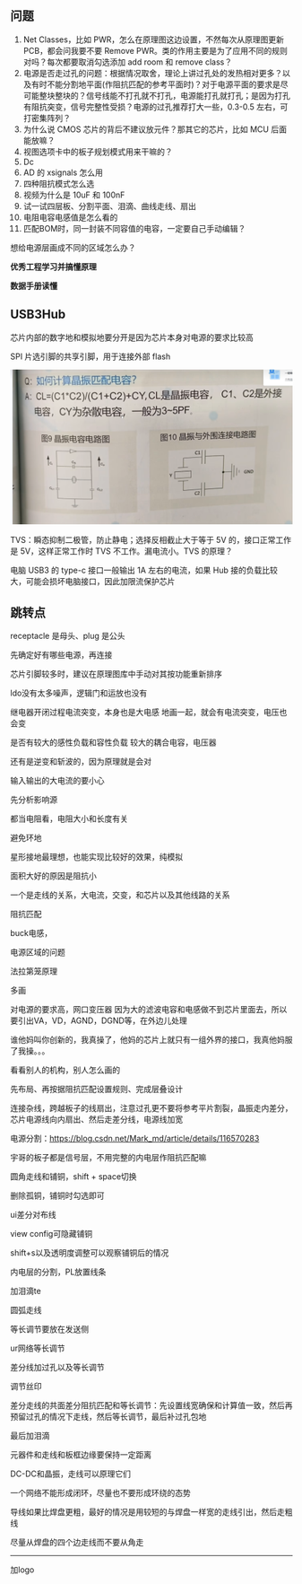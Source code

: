 ## 问题

1. Net Classes，比如 PWR，怎么在原理图这边设置，不然每次从原理图更新 PCB，都会问我要不要 Remove PWR。类的作用主要是为了应用不同的规则对吗？每次都要取消勾选添加 add room 和 remove class？
2. 电源是否走过孔的问题：根据情况取舍，理论上讲过孔处的发热相对更多？以及有时不能分割地平面(作阻抗匹配的参考平面时)？对于电源平面的要求是尽可能整块整块的？信号线能不打孔就不打孔，电源能打孔就打孔；是因为打孔有阻抗突变，信号完整性受损？电源的过孔推荐打大一些，0.3-0.5 左右，可打密集阵列？
3. 为什么说 CMOS 芯片的背后不建议放元件？那其它的芯片，比如 MCU 后面能放嘛？
4. 视图选项卡中的板子规划模式用来干嘛的？
5. Dc
6. AD 的 xsignals 怎么用
7. 四种阻抗模式怎么选
8. 视频为什么是 10uF 和 100nF
9. 试一试四层板、分割平面、泪滴、曲线走线、扇出
10. 电阻电容电感值是怎么看的
11. 匹配BOM时，同一封装不同容值的电容，一定要自己手动编辑？

想给电源层画成不同的区域怎么办？

**优秀工程学习并搞懂原理**

**数据手册读懂**

## USB3Hub

芯片内部的数字地和模拟地要分开是因为芯片本身对电源的要求比较高

SPI 片选引脚的共享引脚，用于连接外部 flash

![image-20250529095848961](../assets/post-pics/image-20250529095848961.png)

TVS：瞬态抑制二极管，防止静电；选择反相截止大于等于 5V 的，接口正常工作是 5V，这样正常工作时 TVS 不工作。漏电流小。TVS 的原理？

电脑 USB3 的 type-c 接口一般输出 1A 左右的电流，如果 Hub 接的负载比较大，可能会损坏电脑接口，因此加限流保护芯片

## 跳转点

receptacle 是母头、plug 是公头

先确定好有哪些电源，再连接

芯片引脚较多时，建议在原理图库中手动对其按功能重新排序

ldo没有太多噪声，逻辑门和运放也没有

继电器开闭过程电流突变，本身也是大电感
地画一起，就会有电流突变，电压也会变

是否有较大的感性负载和容性负载
较大的耦合电容，电压器

还有是逆变和斩波的，因为原理就是会对

输入输出的大电流的要小心

先分析影响源

都当电阻看，电阻大小和长度有关

避免环地

星形接地最理想，也能实现比较好的效果，纯模拟

面积大好的原因是阻抗小

一个是走线的关系，大电流，交变，和芯片以及其他线路的关系

阻抗匹配

buck电感，

电源区域的问题

法拉第笼原理

多画

对电源的要求高，网口变压器
因为大的滤波电容和电感做不到芯片里面去，所以要引出VA，VD，AGND，DGND等，在外边儿处理

谁他妈叫你创新的，我真操了，他妈的芯片上就只有一组外界的接口，我真他妈服了我操。。。

看看别人的机构，别人怎么画的

先布局、再按据阻抗匹配设置规则、完成层叠设计

连接杂线，跨越板子的线扇出，注意过孔更不要将参考平片割裂，晶振走内差分，芯片电源线向内扇出、然后走差分线，电源线加宽

电源分割：https://blog.csdn.net/Mark_md/article/details/116570283

宇哥的板子都是信号层，不用完整的内电层作阻抗匹配嘛

圆角走线和铺铜，shift + space切换

删除孤铜，铺铜时勾选即可

ui差分对布线

view config可隐藏铺铜

shift+s以及透明度调整可以观察铺铜后的情况

内电层的分割，PL放置线条

加泪滴te

圆弧走线

等长调节要放在发送侧

ur网络等长调节

差分线加过孔以及等长调节

调节丝印

差分走线的共面差分阻抗匹配和等长调节：先设置线宽确保和计算值一致，然后再预留过孔的情况下走线，然后等长调节，最后补过孔包地

最后加泪滴

元器件和走线和板框边缘要保持一定距离

DC-DC和晶振，走线可以原理它们

一个网络不能形成闭环，尽量也不要形成环绕的态势

导线如果比焊盘更粗，最好的情况是用较短的与焊盘一样宽的走线引出，然后走粗线

尽量从焊盘的四个边走线而不要从角走

---

加logo
